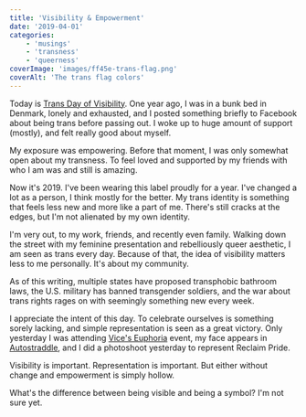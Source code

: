 ```yaml
---
title: 'Visibility & Empowerment'
date: '2019-04-01'
categories:
    - 'musings'
    - 'transness'
    - 'queerness'
coverImage: 'images/ff45e-trans-flag.png'
coverAlt: 'The trans flag colors'
---
```


Today is [Trans Day of Visibility](https://en.wikipedia.org/wiki/International_Transgender_Day_of_Visibility). One year ago, I was in a bunk bed in Denmark, lonely and exhausted, and I posted something briefly to Facebook about being trans before passing out. I woke up to huge amount of support (mostly), and felt really good about myself.

My exposure was empowering. Before that moment, I was only somewhat open about my transness. To feel loved and supported by my friends with who I am was and still is amazing.

Now it's 2019. I've been wearing this label proudly for a year. I've changed a lot as a person, I think mostly for the better. My trans identity is something that feels less new and more like a part of me. There's still cracks at the edges, but I'm not alienated by my own identity.

I'm very out, to my work, friends, and recently even family. Walking down the street with my feminine presentation and rebelliously queer aesthetic, I am seen as trans every day. Because of that, the idea of visibility matters less to me personally. It's about my community.

As of this writing, multiple states have proposed transphobic bathroom laws, the U.S. military has banned transgender soldiers, and the war about trans rights rages on with seemingly something new every week.

I appreciate the intent of this day. To celebrate ourselves is something sorely lacking, and simple representation is seen as a great victory. Only yesterday I was attending [Vice's Euphoria](https://broadly.vice.com/en_us/article/qvyq8p/transgender-non-binary-stock-photos-gender-spectrum-collection) event, my face appears in [Autostraddle](https://www.autostraddle.com/trans-day-of-visibility-an-autostraddle-community-photo-gallery/), and I did a photoshoot yesterday to represent Reclaim Pride.

Visibility is important. Representation is important. But either without change and empowerment is simply hollow.

What's the difference between being visible and being a symbol? I'm not sure yet.
